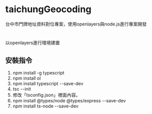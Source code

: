# taichungGeocoding
台中市門牌地址資料對位專案，使用openlayers與node.js進行專案開發

#
以openlayers進行環境建置

## 安裝指令
1. npm install -g typescript
2. npm install ol
3. npm install typescript --save-dev
4. tsc --init
5. 修改「tsconfig.json」裡面內容。
6. npm install @types/node @types/express --save-dev
7. npm install ts-node --save-dev